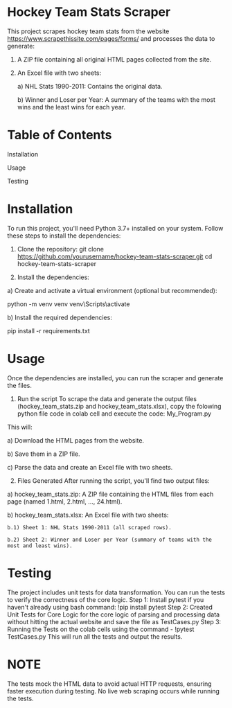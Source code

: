 # Hockey Team Stats Scraper
This project scrapes hockey team stats from the website https://www.scrapethissite.com/pages/forms/ and processes the data to generate:
  1) A ZIP file containing all original HTML pages collected from the site.
  2) An Excel file with two sheets:
     
     a) NHL Stats 1990-2011: Contains the original data.
     
     b) Winner and Loser per Year: A summary of the teams with the most wins and the least wins for each year.

# Table of Contents

  Installation
  
  Usage
  
  Testing

# Installation
To run this project, you'll need Python 3.7+ installed on your system. Follow these steps to install the dependencies:

1. Clone the repository:
git clone https://github.com/yourusername/hockey-team-stats-scraper.git
cd hockey-team-stats-scraper

2. Install the dependencies:
   
a) Create and activate a virtual environment (optional but recommended):

python -m venv venv
venv\Scripts\activate

b) Install the required dependencies:

pip install -r requirements.txt

# Usage
Once the dependencies are installed, you can run the scraper and generate the files.
1. Run the script
To scrape the data and generate the output files (hockey_team_stats.zip and hockey_team_stats.xlsx), copy the folowing python file code in colab cell and execute the code:
My_Program.py

This will:

  a) Download the HTML pages from the website.

  b) Save them in a ZIP file.
  
  c) Parse the data and create an Excel file with two sheets.

2. Files Generated
After running the script, you'll find two output files:

  a) hockey_team_stats.zip: A ZIP file containing the HTML files from each page (named 1.html, 2.html, ..., 24.html).
  
  b) hockey_team_stats.xlsx: An Excel file with two sheets:
  
    b.1) Sheet 1: NHL Stats 1990-2011 (all scraped rows).
    
    b.2) Sheet 2: Winner and Loser per Year (summary of teams with the most and least wins).

# Testing
The project includes unit tests for data transformation. You can run the tests to verify the correctness of the core logic.
Step 1: Install pytest if you haven't already using bash command: !pip install pytest
Step 2: Created Unit Tests for Core Logic for the core logic of parsing and processing data without hitting the actual website and save the file as TestCases.py
Step 3: Running the Tests on the colab cells using the command - !pytest TestCases.py
This will run all the tests and output the results.

# NOTE
The tests mock the HTML data to avoid actual HTTP requests, ensuring faster execution during testing. No live web scraping occurs while running the tests.











